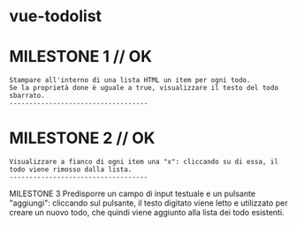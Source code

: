 # vue-todolist

# MILESTONE 1 // OK
    Stampare all'interno di una lista HTML un item per ogni todo.
    Se la proprietà done è uguale a true, visualizzare il testo del todo sbarrato.
    -----------------------------------
# MILESTONE 2 // OK
    Visualizzare a fianco di ogni item una "x": cliccando su di essa, il todo viene rimosso dalla lista.
    -----------------------------------

MILESTONE 3
    Predisporre un campo di input testuale e un pulsante "aggiungi": cliccando sul pulsante, il testo digitato viene letto e utilizzato per creare un nuovo todo, che quindi viene aggiunto alla lista dei todo esistenti.
